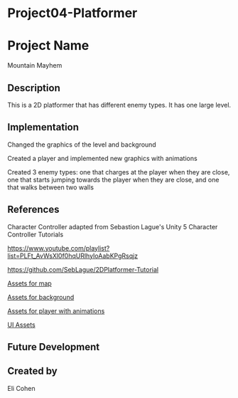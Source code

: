 # Project04-Platformer

# Project Name
Mountain Mayhem

## Description
This is a 2D platformer that has different enemy types. It has one large level.

## Implementation

Changed the graphics of the level and background

Created a player and implemented new graphics with animations

Created 3 enemy types: one that charges at the player when they are close, one that starts jumping towards the player when they are close, and one that walks between two walls

## References

Character Controller adapted from Sebastion Lague's Unity 5 Character Controller Tutorials

https://www.youtube.com/playlist?list=PLFt_AvWsXl0f0hqURlhyIoAabKPgRsqjz

https://github.com/SebLague/2DPlatformer-Tutorial

[Assets for map](https://www.kenney.nl/assets/tiny-town](https://www.kenney.nl/assets/pixel-platformer-farm-expansion)https://www.kenney.nl/assets/pixel-platformer-farm-expansion)

[Assets for background](https://assetstore.unity.com/packages/2d/environments/free-2d-cartoon-parallax-background-205812)

[Assets for player with animations](https://grafxkid.itch.io/sprite-pack-8)

[UI Assets](https://www.kenney.nl/assets/ui-pack)

## Future Development

## Created by
Eli Cohen
